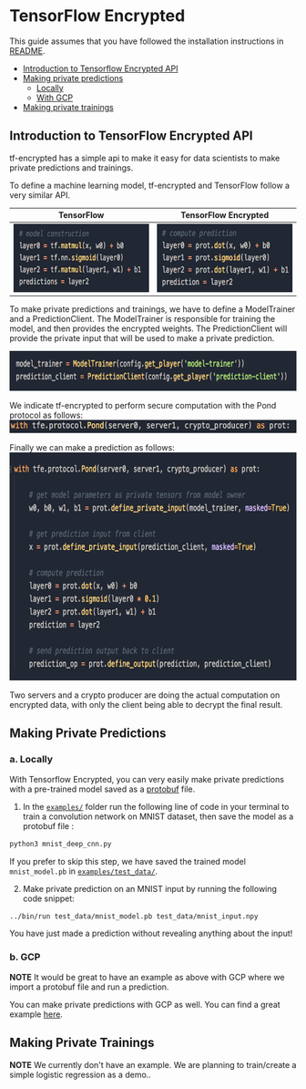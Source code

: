 # TensorFlow Encrypted

This guide assumes that you have followed the installation instructions in [README](https://github.com/mortendahl/tf-encrypted).

- [Introduction to Tensorflow Encrypted API](#introduction-to-tensorflow-encrypted-api)
- [Making private predictions](#make-private-prediction)
  - [Locally](#locally)
  - [With GCP](#with-gcp)
- [Making private trainings](#make-private-training)

## Introduction to TensorFlow Encrypted API

tf-encrypted has a simple api to make it easy for data scientists to make private predictions and trainings.


To define a machine learning model, tf-encrypted and TensorFlow follow a very similar API.

TensorFlow             |  TensorFlow Encrypted
:-------------------------:|:-------------------------:
<img src="images/tf_layers.png" width="400" height="120" />  |  <img src="images/tfe_layers.png" width="400" height="120" />

To make private predictions and trainings, we have to define a ModelTrainer and a PredictionClient. The ModelTrainer is responsible for training the model, and then provides the encrypted weights. The PredictionClient will provide the private input that will be used to make a private prediction.

<img src="images/modelTrainer_PredictionClient.png" width="700" height="70" />

We indicate tf-encrypted to perform secure computation with the Pond protocol as follows:
<img src="./images/pond.png" width="600" height="23" />

Finally we can make a prediction as follows:
<img src="./images/model.png" width="720" height="400" />

Two servers and a crypto producer are doing the actual computation on encrypted data, with only the client being able to decrypt the final result.




## Making Private Predictions
### a. Locally

With Tensorflow Encrypted, you can very easily make private predictions with a pre-trained model saved as a [protobuf](https://www.tensorflow.org/extend/tool_developers/) file.

1. In the [`examples/`](./examples/) folder run the following line of code in your terminal to train a convolution network on MNIST dataset, then save the model as a protobuf file :
```bash
python3 mnist_deep_cnn.py
```
If you prefer to skip this step, we have saved the trained model `mnist_model.pb` in [`examples/test_data/`](./examples/test_data/).

2. Make private prediction on an MNIST input by running the following code snippet:
```bash
../bin/run test_data/mnist_model.pb test_data/mnist_input.npy
```

You have just made a prediction without revealing anything about the input!

### b. GCP

**NOTE** It would be great to have an example as above with GCP where we import a protobuf file and run a prediction.

You can make private predictions with GCP as well. You can find a great example [here](https://github.com/mortendahl/tf-encrypted/tree/master/examples/mnist#remotely-on-gcp).

## Making Private Trainings

**NOTE** We currently don't have an example. We are planning to train/create a simple logistic regression as a demo..
